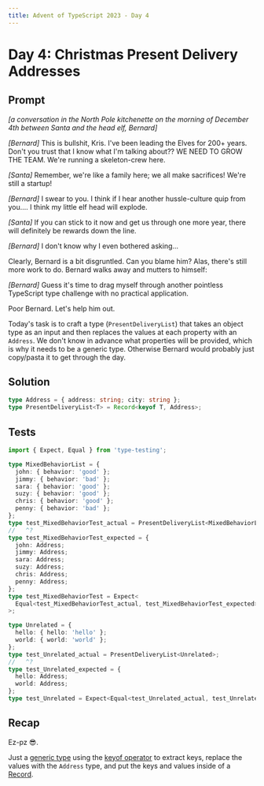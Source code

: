 ```yaml
---
title: Advent of TypeScript 2023 - Day 4
---
```


# Day 4: Christmas Present Delivery Addresses

## Prompt

*[a conversation in the North Pole kitchenette on the morning of December 4th between Santa and the head elf, Bernard]*

*[Bernard]* This is bullshit, Kris.
I've been leading the Elves for 200+ years.
Don't you trust that I know what I'm talking about??
WE NEED TO GROW THE TEAM.
We're running a skeleton-crew here.

*[Santa]* Remember, we're like a family here; we all make sacrifices!
We're still a startup!

*[Bernard]* I swear to you.
I think if I hear another hussle-culture quip from you.... I think my little elf head will explode.

*[Santa]* If you can stick to it now and get us through one more year, there will definitely be rewards down the line.

*[Bernard]* I don't know why I even bothered asking...

Clearly, Bernard is a bit disgruntled.
Can you blame him?
Alas, there's still more work to do.
Bernard walks away and mutters to himself:

*[Bernard]* Guess it's time to drag myself through another pointless TypeScript type challenge with no practical application.

Poor Bernard.
Let's help him out.

Today's task is to craft a type (`PresentDeliveryList`) that takes an object type as an input and then replaces the values at each property with an `Address`.
We don't know in advance what properties will be provided, which is why it needs to be a generic type.
Otherwise Bernard would probably just copy/pasta it to get through the day.

## Solution

```typescript
type Address = { address: string; city: string };
type PresentDeliveryList<T> = Record<keyof T, Address>;
```

## Tests

```typescript
import { Expect, Equal } from 'type-testing';

type MixedBehaviorList = {
  john: { behavior: 'good' };
  jimmy: { behavior: 'bad' };
  sara: { behavior: 'good' };
  suzy: { behavior: 'good' };
  chris: { behavior: 'good' };
  penny: { behavior: 'bad' };
};
type test_MixedBehaviorTest_actual = PresentDeliveryList<MixedBehaviorList>;
//   ^?
type test_MixedBehaviorTest_expected = {
  john: Address;
  jimmy: Address;
  sara: Address;
  suzy: Address;
  chris: Address;
  penny: Address;
};
type test_MixedBehaviorTest = Expect<
  Equal<test_MixedBehaviorTest_actual, test_MixedBehaviorTest_expected>
>;

type Unrelated = {
  hello: { hello: 'hello' };
  world: { world: 'world' };
};
type test_Unrelated_actual = PresentDeliveryList<Unrelated>;
//   ^?
type test_Unrelated_expected = {
  hello: Address;
  world: Address;
};
type test_Unrelated = Expect<Equal<test_Unrelated_actual, test_Unrelated_expected>>;
```

## Recap

Ez-pz 😎.

Just a [generic type](https://www.typescriptlang.org/docs/handbook/2/generics.html#generic-types) using the [keyof operator](https://www.typescriptlang.org/docs/handbook/2/keyof-types.html) to extract keys, replace the values with the `Address` type, and put the keys and values inside of a [Record](https://www.typescriptlang.org/docs/handbook/utility-types.html#recordkeys-type).
